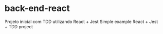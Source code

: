 # back-end-react
Projeto inicial com TDD utilizando React + Jest
Simple example React + Jest + TDD project
